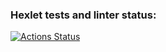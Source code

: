 ### Hexlet tests and linter status:
[![Actions Status](https://github.com/rikser123/java-project-61/actions/workflows/hexlet-check.yml/badge.svg)](https://github.com/rikser123/java-project-61/actions)